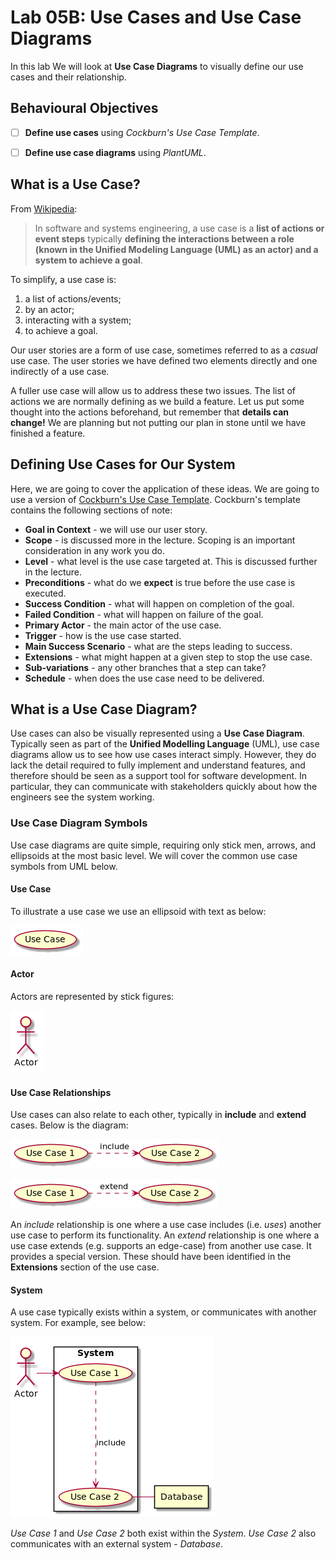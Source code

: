 # Lab 05B: Use Cases and Use Case Diagrams

In this lab We will look at **Use Case Diagrams** to visually define our use cases and their relationship.

## Behavioural Objectives

- [ ] **Define use cases** using *Cockburn's Use Case Template*.
- [ ] **Define use case diagrams** using *PlantUML*.



## What is a Use Case?

From [Wikipedia](https://en.wikipedia.org/wiki/Use_case):

> In software and systems engineering, a use case is a **list of actions or event steps** typically **defining the interactions between a role (known in the Unified Modeling Language (UML) as an actor) and a system to achieve a goal**. 

To simplify, a use case is:

1. a list of actions/events;
2. by an actor;
3. interacting with a system;
4. to achieve a goal.

Our user stories are a form of use case, sometimes referred to as a *casual* use case.  The user stories we have defined two elements directly and one indirectly of a use case.  



A fuller use case will allow us to address these two issues.  The list of actions we are normally defining as we build a feature.  Let us put some thought into the actions beforehand, but remember that **details can change!**  We are planning but not putting our plan in stone until we have finished a feature.

## Defining Use Cases for Our System

Here, we are going to cover the application of these ideas.  We are going to use a version of [Cockburn's Use Case Template](https://cis.bentley.edu/lwaguespack/CS360_Site/Downloads_files/Use%20Case%20Template%20%28Cockburn%29.pdf).
Cockburn's template contains the following sections of note:

- **Goal in Context** - we will use our user story.
- **Scope** - is discussed more in the lecture.  Scoping is an important consideration in any work you do.
- **Level** - what level is the use case targeted at.  This is discussed further in the lecture.
- **Preconditions** - what do we **expect** is true before the use case is executed.
- **Success Condition** - what will happen on completion of the goal.
- **Failed Condition** - what will happen on failure of the goal.
- **Primary Actor** - the main actor of the use case.
- **Trigger** - how is the use case started.
- **Main Success Scenario** - what are the steps leading to success.
- **Extensions** - what might happen at a given step to stop the use case.
- **Sub-variations** - any other branches that a step can take?
- **Schedule** - when does the use case need to be delivered.



## What is a Use Case Diagram?

Use cases can also be visually represented using a **Use Case Diagram**.  Typically seen as part of the **Unified Modelling Language** (UML), use case diagrams allow us to see how use cases interact simply.  However, they do lack the detail required to fully implement and understand features, and therefore should be seen as a support tool for software development.  In particular, they can communicate with stakeholders quickly about how the engineers see the system working.

### Use Case Diagram Symbols

Use case diagrams are quite simple, requiring only stick men, arrows, and ellipsoids at the most basic level.  We will cover the common use case symbols from UML below.

#### Use Case

To illustrate a use case we use an ellipsoid with text as below:

![Use Case](img/plantuml-usecase.png)

#### Actor

Actors are represented by stick figures:

![Actor](img/plantuml-actor.png)

#### Use Case Relationships

Use cases can also relate to each other, typically in **include** and **extend** cases.  Below is the diagram:

![Include Use Case](img/plantuml-include.png)

![Extend Use Case](img/plantuml-extend.png)

An *include* relationship is one where a use case includes (i.e. *uses*) another use case to perform its functionality. An *extend* relationship is one where a use case extends (e.g. supports an edge-case) from another use case.  It provides a special version.  These should have been identified in the **Extensions** section of the use case.

#### System

A use case typically exists within a system, or communicates with another system.  For example, see below:

![System](img/plantuml-system.png)

*Use Case 1* and *Use Case 2* both exist within the *System*.  *Use Case 2* also communicates with an external system - *Database*.

